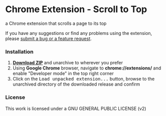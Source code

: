 # Chrome Extension - Scroll to Top
a Chrome extension that scrolls a page to its top

If you have any suggestions or find any problems using the extension, please [submit a bug or a feature request](#).

### Installation

1. **[Download ZIP](#)** and unarchive to wherever you prefer
2. Using **Google Chrome** browser, navigate to **chrome://extensions/** and enable "Developer mode" in the top right corner
3. Click on the <kbd>Load unpacked extension...</kbd> button, browse to the unarchived directory of the downloaded release and confirm

### License

This work is licensed under a GNU GENERAL PUBLIC LICENSE (v2)
